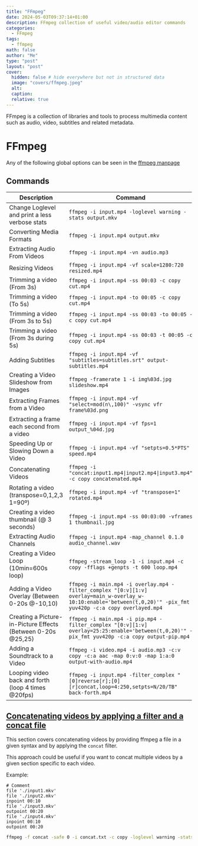 ```yaml
---
title: "FFmpeg"
date: 2024-05-03T09:37:14+01:00
description: FFmpeg collection of useful video/audio editor commands
categories:
  - FFmpeg
tags:
  - ffmpeg
math: false
author: "Me"
type: "post"
layout: "post"
cover:
  hidden: false # hide everywhere but not in structured data
  image: "covers/ffmpeg.jpeg"
  alt: 
  caption: 
  relative: true
---
```


FFmpeg is a collection of libraries and tools to process multimedia content such
as audio, video, subtitles and related metadata.

<!--more-->

# FFmpeg

Any of the following global options can be seen in the [ffmpeg manpage](https://manpage.me/?q=ffmpeg)

## Commands

| Description                                                  | Command                                                                                                                                                           |
| ---------------                                              | ---------------                                                                                                                                                   |
| Change Loglevel and print a less verbose stats               | `ffmpeg -i input.mp4 -loglevel warning -stats output.mkv`                                                                                                         |
| Converting Media Formats                                     | `ffmpeg -i input.mp4 output.mkv`                                                                                                                                  |
| Extracting Audio From Videos                                 | `ffmpeg -i input.mp4 -vn audio.mp3`                                                                                                                               |
| Resizing Videos                                              | `ffmpeg -i input.mp4 -vf scale=1280:720 resized.mp4`                                                                                                              |
| Trimming a video (From 3s)                                   | `ffmpeg -i input.mp4 -ss 00:03 -c copy cut.mp4`                                                                                                                   |
| Trimming a video (To 5s)                                     | `ffmpeg -i input.mp4 -to 00:05 -c copy cut.mp4`                                                                                                                   |
| Trimming a video (From 3s to 5s)                             | `ffmpeg -i input.mp4 -ss 00:03 -to 00:05 -c copy cut.mp4`                                                                                                         |
| Trimming a video (From 3s during 5s)                         | `ffmpeg -i input.mp4 -ss 00:03 -t 00:05 -c copy cut.mp4`                                                                                                          |
| Adding Subtitles                                             | `ffmpeg -i input.mp4 -vf "subtitles=subtitles.srt" output-subtitles.mp4`                                                                                          |
| Creating a Video Slideshow from Images                       | `ffmpeg -framerate 1 -i img%03d.jpg slideshow.mp4`                                                                                                                |
| Extracting Frames from a Video                               | `ffmpeg -i input.mp4 -vf "select=mod(n\,100)" -vsync vfr frame%03d.png`                                                                                           |
| Extracting a frame each second from a video                  | `ffmpeg -i input.mp4 -vf fps=1 output_%04d.jpg`                                                                                                                   |
| Speeding Up or Slowing Down a Video                          | `ffmpeg -i input.mp4 -vf "setpts=0.5*PTS" speed.mp4`                                                                                                              |
| Concatenating Videos                                         | `ffmpeg -i "concat:input1.mp4\|input2.mp4\|input3.mp4" -c copy concatenated.mp4`                                                                                  |
| Rotating a video (transpose=0,1,2,3 1=90º)                   | `ffmpeg -i input.mp4 -vf "transpose=1" rotated.mp4`                                                                                                               |
| Creating a video thumbnail (@ 3 seconds)                     | `ffmpeg -i input.mp4 -ss 00:03:00 -vframes 1 thumbnail.jpg`                                                                                                       |
| Extracting Audio Channels                                    | `ffmpeg -i input.mp4 -map_channel 0.1.0 audio_channel.wav`                                                                                                        |
| Creating a Video Loop (10min=600s loop)                      | `ffmpeg -stream_loop -1 -i input.mp4 -c copy -fflags +genpts -t 600 loop.mp4`                                                                                     |
| Adding a Video Overlay (Between 0-20s @-10,10)               | `ffmpeg -i main.mp4 -i overlay.mp4 -filter_complex "[0:v][1:v] overlay=main_w-overlay_w-10:10:enable='between(t,0,20)'" -pix_fmt yuv420p -c:a copy overlayed.mp4` |
| Creating a Picture-in-Picture Effects (Between 0-20s @25,25) | `ffmpeg -i main.mp4 -i pip.mp4 -filter_complex "[0:v][1:v] overlay=25:25:enable='between(t,0,20)'" -pix_fmt yuv420p -c:a copy output-pip.mp4`                     |
| Adding a Soundtrack to a Video                               | `ffmpeg -i video.mp4 -i audio.mp3 -c:v copy -c:a aac -map 0:v:0 -map 1:a:0 output-with-audio.mp4`                                                                 |
| Looping video back and forth (loop 4 times @20fps)           | `ffmpeg -i input.mp4 -filter_complex "[0]reverse[r];[0][r]concat,loop=4:250,setpts=N/20/TB" back-forth.mp4`                                                       |

## [Concatenating videos by applying a filter and a concat file](https://trac.ffmpeg.org/wiki/Concatenate)

This section covers concatenating videos by providing ffmpeg a file in a given
syntax and by applying the `concat` filter.

This approach could be useful if you want to concat multiple videos by a given
section specific to each video.

Example:

```
# Comment
file './input1.mkv'
file './input2.mkv'
inpoint 00:10
file './input3.mkv'
outpoint 00:20
file './input4.mkv'
inpoint 00:10
outpoint 00:20
```

```sh
ffmpeg -f concat -safe 0 -i concat.txt -c copy -loglevel warning -stats concat.mkv
```
